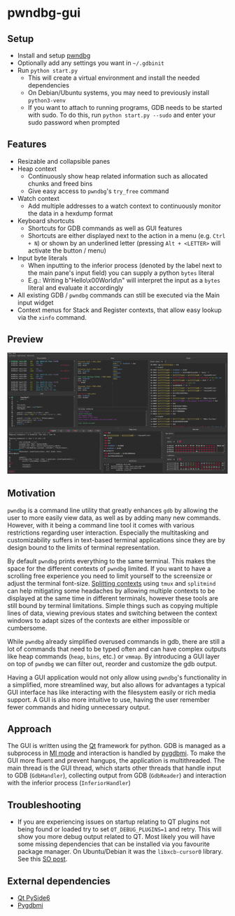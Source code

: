 # pwndbg-gui

## Setup

- Install and setup [pwndbg](https://github.com/pwndbg/pwndbg#how)
- Optionally add any settings you want in `~/.gdbinit`
- Run `python start.py`
  - This will create a virtual environment and install the needed dependencies
  - On Debian/Ubuntu systems, you may need to previously install `python3-venv`
  - If you want to attach to running programs, GDB needs to be started with sudo. To do this, run `python start.py --sudo` and enter your sudo password when prompted

## Features

- Resizable and collapsible panes
- Heap context
  - Continuously show heap related information such as allocated chunks and freed bins
  - Give easy access to `pwndbg`'s `try_free` command
- Watch context
  - Add multiple addresses to a watch context to continuously monitor the data in a hexdump format
- Keyboard shortcuts
  - Shortcuts for GDB commands as well as GUI features
  - Shortcuts are either displayed next to the action in a menu (e.g. `Ctrl + N`) or shown by an underlined letter (pressing `Alt + <LETTER>` will activate the button / menu)
- Input byte literals
  - When inputting to the inferior process (denoted by the label next to the main pane's input field) you can supply a python `bytes` literal
  - E.g.: Writing b"Hello\x00World\n" will interpret the input as a `bytes` literal and evaluate it accordingly
- All existing GDB / `pwndbg` commands can still be executed via the Main input widget
- Context menus for Stack and Register contexts, that allow easy lookup via the `xinfo` command.

## Preview

![Overview Running](./screenshots/OverviewRunning.png)

## Motivation

`pwndbg` is a command line utility that greatly enhances `gdb` by allowing the user to more easily view data, as well as by adding many new commands.
However, with it being a command line tool it comes with various restrictions regarding user interaction.
Especially the multitasking and customizability suffers in text-based terminal applications since they are by design bound to the limits of terminal representation.

By default `pwndbg` prints everything to the same terminal. This makes the space for the different contexts of `pwndbg` limited.
If you want to have a scrolling free experience you need to limit yourself to the screensize or adjust the terminal font-size.
[Splitting contexts](https://github.com/pwndbg/pwndbg/blob/dev/FEATURES.md#splitting--layouting-context) using `tmux` and `splitmind` can help mitigating some headaches by allowing multiple contexts to be displayed at the same time in different terminals, however these tools are still bound by terminal limitations.
Simple things such as copying multiple lines of data, viewing previous states and switching between the context windows to adapt sizes of the contexts are either impossible or cumbersome.  

While `pwndbg` already simplified overused commands in gdb, there are still a lot of commands that need to be typed often and can have complex outputs like heap commands (`heap`, `bins`, etc.) or `vmmap`. 
By introducing a GUI layer on top of `pwndbg` we can filter out, reorder and customize the gdb output.

Having a GUI application would not only allow using `pwndbg`'s functionality in a simplified, more streamlined way, but also allows for advantages a typical GUI interface has like interacting with the filesystem easily or rich media support.
A GUI is also more intuitive to use, having the user remember fewer commands and hiding unnecessary output.

## Approach

The GUI is written using the [Qt](https://doc.qt.io/qtforpython-6/) framework for python.
GDB is managed as a subprocess in [MI mode](https://ftp.gnu.org/old-gnu/Manuals/gdb/html_chapter/gdb_22.html) and interaction is handled by [pygdbmi](https://pypi.org/project/pygdbmi/).
To make the GUI more fluent and prevent hangups, the application is multithreaded.
The main thread is the GUI thread, which starts other threads that handle input to GDB (`GdbHandler`), collecting output from GDB (`GdbReader`) and interaction with the inferior process (`InferiorHandler`)

## Troubleshooting

- If you are experiencing issues on startup relating to QT plugins not being found or loaded try to set `QT_DEBUG_PLUGINS=1` and retry. This will show you more debug output related to QT. Most likely you will have some missing dependencies that can be installed via you favourite package manager. On Ubuntu/Debian it was the `libxcb-cursor0` library. See this [SO post](https://stackoverflow.com/questions/68036484/qt6-qt-qpa-plugin-could-not-load-the-qt-platform-plugin-xcb-in-even-thou).

## External dependencies
- [Qt PySide6](https://www.qt.io/download-open-source)
- [Pygdbmi](https://github.com/cs01/pygdbmi)
